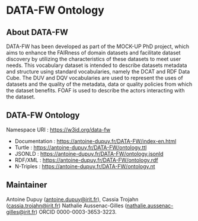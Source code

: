 # DATA-FW Ontology

## About DATA-FW

DATA-FW has been developed as part of the MOCK-UP PhD project, which aims to enhance the FAIRness of domain datasets and facilitate dataset discovery by utilizing the characteristics of these datasets to meet user needs. This vocabulary dataset is intended to describe datasets metadata and structure using standard vocabularies, namely the DCAT and RDF Data Cube. The DUV and DQV vocabularies are used to represent the uses of datasets and the quality of the metadata, data or quality policies from which the dataset benefits. FOAF is used to describe the actors interacting with the dataset.

## DATA-FW Ontology

Namespace URI : https://w3id.org/data-fw

- Documentation : https://antoine-dupuy.fr/DATA-FW/index-en.html
- Turtle : https://antoine-dupuy.fr/DATA-FW/ontology.ttl
- JSONLD : https://antoine-dupuy.fr/DATA-FW/ontology.jsonld
- RDF/XML : https://antoine-dupuy.fr/DATA-FW/ontology.rdf
- N-Triples : https://antoine-dupuy.fr/DATA-FW/ontology.nt

## Maintainer

Antoine Dupuy (antoine.dupuy@irit.fr), Cassia Trojahn (cassia.trojahn@irit.fr) Nathalie Aussenac-Gilles (nathalie.aussenac-gilles@irit.fr) ORCID 0000-0003-3653-3223.

